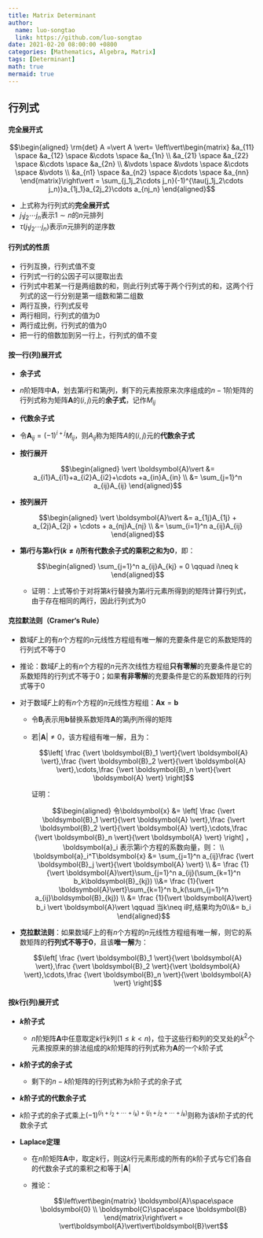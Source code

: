 ```yaml
---
title: Matrix Determinant
author:
  name: luo-songtao
  link: https://github.com/luo-songtao
date: 2021-02-20 08:00:00 +0800
categories: [Mathematics, Algebra, Matrix]
tags: [Determinant]
math: true
mermaid: true
---
```


## 行列式

#### 完全展开式

$$\begin{aligned} \rm{det} A =\vert A \vert= \left\vert\begin{matrix} &a_{11} \space &a_{12} \space &\cdots \space &a_{1n} \\ &a_{21} \space &a_{22} \space &\cdots \space &a_{2n} \\ &\vdots \space &\vdots \space &\cdots \space &\vdots \\ &a_{n1} \space &a_{n2} \space &\cdots \space &a_{nn}  \end{matrix}\right\vert = \sum_{j_1j_2\cdots j_n}(-1)^{\tau(j_1j_2\cdots j_n)}a_{1j_1}a_{2j_2}\cdots a_{nj_n} \end{aligned}$$

- 上式称为行列式的**完全展开式**
- $j_1j_2\cdots j_n$表示$1\sim n$的$n$元排列
- $\tau(j_1j_2\cdots j_n)$表示$n$元排列的逆序数

#### 行列式的性质

- 行列互换，行列式值不变
- 行列式一行的公因子可以提取出去
- 行列式中若某一行是两组数的和，则此行列式等于两个行列式的和，这两个行列式的这一行分别是第一组数和第二组数
- 两行互换，行列式反号
- 两行相同，行列式的值为$0$
- 两行成比例，行列式的值为$0$
- 把一行的倍数加到另一行上，行列式的值不变

#### 按一行(列)展开式

- **余子式**
  
- $n$阶矩阵中$\boldsymbol{A}$，划去第$i$行和第$j$列，剩下的元素按原来次序组成的$n-1$阶矩阵的行列式称为矩阵$\boldsymbol{A}$的$(i,j)$元的**余子式**，记作$M_{ij}$
  
- **代数余子式**
  
- 令$\boldsymbol{A}_{ij} = (-1)^{i+j}M_{ij}$，则$A_{ij}$称为矩阵$A$的$(i,j)$元的**代数余子式**
  
- **按行展开**

  $$\begin{aligned} \vert \boldsymbol{A}\vert &= a_{i1}A_{i1}+a_{i2}A_{i2}+\cdots +a_{in}A_{in} \\ &= \sum_{j=1}^n a_{ij}A_{ij}  \end{aligned}$$

- **按列展开**

  $$\begin{aligned} \vert \boldsymbol{A}\vert &= a_{1j}A_{1j} + a_{2j}A_{2j} + \cdots + a_{nj}A_{nj}  \\ &= \sum_{i=1}^n a_{ij}A_{ij} \end{aligned}$$

- **第$i$行与第$k$行$(k\neq i)$所有代数余子式的乘积之和为0**，即：

  $$\begin{aligned} \sum_{j=1}^n a_{ij}A_{kj} = 0 \qquad i\neq k \end{aligned}$$

  - 证明：上式等价于对将第$k$行替换为第$i$行元素所得到的矩阵计算行列式，由于存在相同的两行，因此行列式为$0$

#### 克拉默法则（Cramer‘s Rule）

- 数域$F$上的有$n$个方程的$n$元线性方程组有唯一解的充要条件是它的系数矩阵的行列式不等于$0$
  
- 推论：数域$F$上的有$n$个方程的$n$元齐次线性方程组**只有零解**的充要条件是它的系数矩阵的行列式不等于$0$；如果**有非零解**的充要条件是它的系数矩阵的行列式等于$0$
  
- 对于数域$F$上的有$n$个方程的$n$元线性方程组：$\boldsymbol{A}\boldsymbol{x}=\boldsymbol{b}$

  - 令$\boldsymbol{B}_j$表示用$\boldsymbol{b}$替换系数矩阵$\boldsymbol{A}$的第$j$列所得的矩阵

  - 若$\vert \boldsymbol{A} \vert\neq 0$，该方程组有唯一解，且为：

    $$\left[ \frac {\vert \boldsymbol{B}_1 \vert}{\vert \boldsymbol{A} \vert},\frac {\vert \boldsymbol{B}_2 \vert}{\vert \boldsymbol{A} \vert},\cdots,\frac {\vert \boldsymbol{B}_n \vert}{\vert \boldsymbol{A} \vert}  \right]$$

    证明：

    $$\begin{aligned} 令\boldsymbol{x} &= \left[ \frac {\vert \boldsymbol{B}_1 \vert}{\vert \boldsymbol{A} \vert},\frac {\vert \boldsymbol{B}_2 \vert}{\vert \boldsymbol{A} \vert},\cdots,\frac {\vert \boldsymbol{B}_n \vert}{\vert \boldsymbol{A} \vert} \right] ，\boldsymbol{a}_i 表示第i个方程的系数向量，则： \\ \boldsymbol{a}_i^T\boldsymbol{x} &= \sum_{j=1}^n a_{ij}\frac {\vert \boldsymbol{B}_j \vert}{\vert \boldsymbol{A} \vert} \\ &= \frac {1}{\vert \boldsymbol{A}\vert}\sum_{j=1}^n a_{ij}(\sum_{k=1}^n b_k\boldsymbol{B}_{kj}) \\&=  \frac {1}{\vert \boldsymbol{A}\vert}\sum_{k=1}^n b_k(\sum_{j=1}^n a_{ij}\boldsymbol{B}_{kj}) \\ &= \frac {1}{\vert \boldsymbol{A}\vert} b_i \vert \boldsymbol{A}\vert \qquad 当k\neq i时,结果均为0\\&= b_i \end{aligned}$$

- **克拉默法则**：如果数域$F$上的有$n$个方程的$n$元线性方程组有唯一解，则它的系数矩阵的**行列式不等于$0$**，且该**唯一解**为：

  $$\left[ \frac {\vert \boldsymbol{B}_1 \vert}{\vert \boldsymbol{A} \vert},\frac {\vert \boldsymbol{B}_2 \vert}{\vert \boldsymbol{A} \vert},\cdots,\frac {\vert \boldsymbol{B}_n \vert}{\vert \boldsymbol{A} \vert}  \right]$$

#### 按$k$行(列)展开式

- **$k$阶子式**
  
  - $n$阶矩阵$\boldsymbol{A}$中任意取定$k$行$k$列$(1\le k \lt n)$，位于这些行和列的交叉处的$k^2$个元素按原来的排法组成的$k$阶矩阵的行列式称为$\boldsymbol{A}$的一个$k$阶子式
- **$k$阶子式的余子式**
  
  - 剩下的$n-k$阶矩阵的行列式称为$k$阶子式的余子式
- **$k$阶子式的代数余子式**
  
- $k$阶子式的余子式乘上$(-1)^{(i_1+i_2+\cdots+i_k)+(j_1+j_2+\cdots+j_k)}$则称为该$k$阶子式的代数余子式
  
- **Laplace定理**

  - 在$n$阶矩阵$\boldsymbol{A}$中，取定$k$行，则这$k$行元素形成的所有的$k$阶子式与它们各自的代数余子式的乘积之和等于$\vert\boldsymbol{A} \vert$

  - 推论：

    $$\left\vert\begin{matrix} \boldsymbol{A}\space\space \boldsymbol{0} \\ \boldsymbol{C}\space\space \boldsymbol{B} \end{matrix}\right\vert = \vert\boldsymbol{A}\vert\vert\boldsymbol{B}\vert$$



